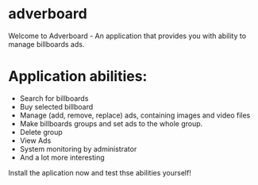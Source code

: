 # adverboard

Welcome to Adverboard - An application that provides you with ability to manage billboards ads. 

# Application abilities:
- Search for billboards
- Buy selected billboard
- Manage (add, remove, replace) ads, containing images and video files
- Make billboards groups and set ads to the whole group.
- Delete group
- View Ads
- System monitoring by administrator
- And a lot more interesting

Install the aplication now and test thse abilities yourself!
